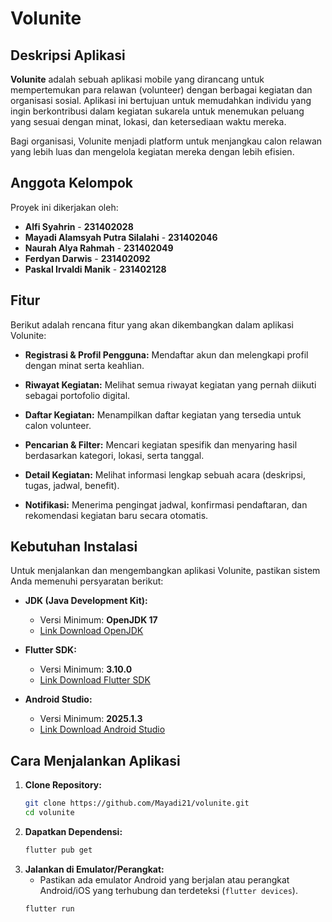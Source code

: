 # Volunite

## Deskripsi Aplikasi

**Volunite** adalah sebuah aplikasi mobile yang dirancang untuk mempertemukan para relawan (volunteer) dengan berbagai kegiatan dan organisasi sosial. Aplikasi ini bertujuan untuk memudahkan individu yang ingin berkontribusi dalam kegiatan sukarela untuk menemukan peluang yang sesuai dengan minat, lokasi, dan ketersediaan waktu mereka.

Bagi organisasi, Volunite menjadi platform untuk menjangkau calon relawan yang lebih luas dan mengelola kegiatan mereka dengan lebih efisien.

## Anggota Kelompok

Proyek ini dikerjakan oleh:

* **Alfi Syahrin** - **231402028**
* **Mayadi Alamsyah Putra Silalahi** - **231402046**
* **Naurah Alya Rahmah** - **231402049**
* **Ferdyan Darwis** - **231402092**
* **Paskal Irvaldi Manik** - **231402128**

## Fitur

Berikut adalah rencana fitur yang akan dikembangkan dalam aplikasi Volunite:

* **Registrasi & Profil Pengguna:** Mendaftar akun dan melengkapi profil dengan minat serta keahlian.

* **Riwayat Kegiatan:** Melihat semua riwayat kegiatan yang pernah diikuti sebagai portofolio digital.

* **Daftar Kegiatan:** Menampilkan daftar kegiatan yang tersedia untuk calon volunteer.

* **Pencarian & Filter:** Mencari kegiatan spesifik dan menyaring hasil berdasarkan kategori, lokasi, serta tanggal.

* **Detail Kegiatan:** Melihat informasi lengkap sebuah acara (deskripsi, tugas, jadwal, benefit).

* **Notifikasi:** Menerima pengingat jadwal, konfirmasi pendaftaran, dan rekomendasi kegiatan baru secara otomatis.

## Kebutuhan Instalasi

Untuk menjalankan dan mengembangkan aplikasi Volunite, pastikan sistem Anda memenuhi persyaratan berikut:

* **JDK (Java Development Kit):**
    * Versi Minimum: **OpenJDK 17**
    * [Link Download OpenJDK](https://openjdk.org/install/)

* **Flutter SDK:**
    * Versi Minimum: **3.10.0**
    * [Link Download Flutter SDK](https://docs.flutter.dev/get-started/install)

* **Android Studio:**
    * Versi Minimum: **2025.1.3**
    * [Link Download Android Studio](https://developer.android.com/studio)

## Cara Menjalankan Aplikasi

1.  **Clone Repository:**
    ```bash
    git clone https://github.com/Mayadi21/volunite.git
    cd volunite
    ```
2.  **Dapatkan Dependensi:**
    ```bash
    flutter pub get
    ```
3.  **Jalankan di Emulator/Perangkat:**
    * Pastikan ada emulator Android yang berjalan atau perangkat Android/iOS yang terhubung dan terdeteksi (`flutter devices`).
    ```bash
    flutter run
    ```